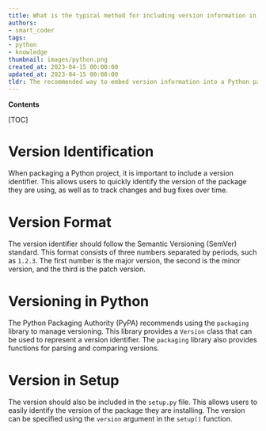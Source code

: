 ```yaml
---
title: What is the typical method for including version information in a Python package?
authors:
- smart_coder
tags:
- python
- knowledge
thumbnail: images/python.png
created_at: 2023-04-15 00:00:00
updated_at: 2023-04-15 00:00:00
tldr: The recommended way to embed version information into a Python package is to include a version.py module containing version information.
---
```


**Contents**

[TOC]

# Version Identification

When packaging a Python project, it is important to include a version identifier. This allows users to quickly identify the version of the package they are using, as well as to track changes and bug fixes over time.

# Version Format

The version identifier should follow the Semantic Versioning (SemVer) standard. This format consists of three numbers separated by periods, such as `1.2.3`. The first number is the major version, the second is the minor version, and the third is the patch version.

# Versioning in Python

The Python Packaging Authority (PyPA) recommends using the `packaging` library to manage versioning. This library provides a `Version` class that can be used to represent a version identifier. The `packaging` library also provides functions for parsing and comparing versions.

# Version in Setup

The version should also be included in the `setup.py` file. This allows users to easily identify the version of the package they are installing. The version can be specified using the `version` argument in the `setup()` function.
